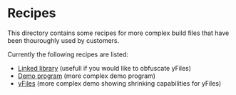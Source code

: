 # Recipes

This directory contains some recipes for more complex build files that have been thouroughly used by customers.

Currently the following recipes are listed:

- [Linked library](./LINKED_LIBRARY.md) (usefull if you would like to obfuscate yFiles)
- [Demo program](./DEMO_PROGRAM.md) (more complex demo program)
- [yFiles](./YFILES.md) (more complex demo showing shrinking capabilities for yFiles)
